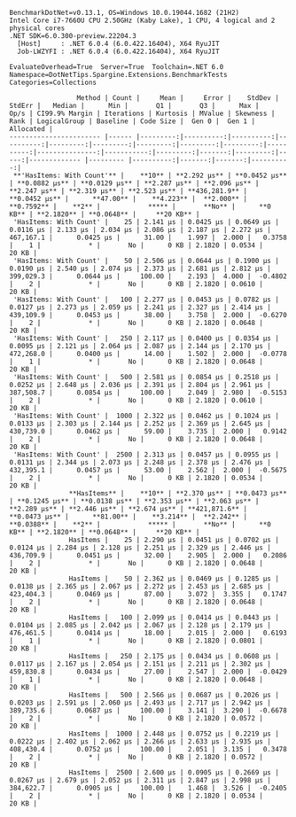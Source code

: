 
    BenchmarkDotNet=v0.13.1, OS=Windows 10.0.19044.1682 (21H2)
    Intel Core i7-7660U CPU 2.50GHz (Kaby Lake), 1 CPU, 4 logical and 2 physical cores
    .NET SDK=6.0.300-preview.22204.3
      [Host]     : .NET 6.0.4 (6.0.422.16404), X64 RyuJIT
      Job-LWZYFI : .NET 6.0.4 (6.0.422.16404), X64 RyuJIT

    EvaluateOverhead=True  Server=True  Toolchain=.NET 6.0  
    Namespace=DotNetTips.Spargine.Extensions.BenchmarkTests  Categories=Collections  

                     Method | Count |     Mean |     Error |    StdDev |    StdErr |   Median |      Min |       Q1 |       Q3 |      Max |      Op/s | CI99.9% Margin | Iterations | Kurtosis | MValue | Skewness | Rank | LogicalGroup | Baseline | Code Size |  Gen 0 |  Gen 1 | Allocated |
    ----------------------- |------ |---------:|----------:|----------:|----------:|---------:|---------:|---------:|---------:|---------:|----------:|---------------:|-----------:|---------:|-------:|---------:|-----:|------------- |--------- |----------:|-------:|-------:|----------:|
     **'HasItems: With Count'** |    **10** | **2.292 μs** | **0.0452 μs** | **0.0882 μs** | **0.0129 μs** | **2.287 μs** | **2.096 μs** | **2.247 μs** | **2.319 μs** | **2.523 μs** | **436,281.9** |      **0.0452 μs** |      **47.00** |    **4.223** |  **2.000** |   **0.7592** |    **2** |            ***** |       **No** |      **0 KB** | **2.1820** | **0.0648** |     **20 KB** |
     'HasItems: With Count' |    25 | 2.141 μs | 0.0425 μs | 0.0649 μs | 0.0116 μs | 2.133 μs | 2.034 μs | 2.086 μs | 2.187 μs | 2.272 μs | 467,167.1 |      0.0425 μs |      31.00 |    1.997 |  2.000 |   0.3758 |    1 |            * |       No |      0 KB | 2.1820 | 0.0534 |     20 KB |
     'HasItems: With Count' |    50 | 2.506 μs | 0.0644 μs | 0.1900 μs | 0.0190 μs | 2.540 μs | 2.074 μs | 2.373 μs | 2.681 μs | 2.812 μs | 399,029.3 |      0.0644 μs |     100.00 |    2.193 |  4.000 |  -0.4802 |    2 |            * |       No |      0 KB | 2.1820 | 0.0610 |     20 KB |
     'HasItems: With Count' |   100 | 2.277 μs | 0.0453 μs | 0.0782 μs | 0.0127 μs | 2.273 μs | 2.059 μs | 2.241 μs | 2.327 μs | 2.414 μs | 439,109.9 |      0.0453 μs |      38.00 |    3.758 |  2.000 |  -0.6270 |    2 |            * |       No |      0 KB | 2.1820 | 0.0648 |     20 KB |
     'HasItems: With Count' |   250 | 2.117 μs | 0.0400 μs | 0.0354 μs | 0.0095 μs | 2.121 μs | 2.064 μs | 2.087 μs | 2.144 μs | 2.170 μs | 472,268.0 |      0.0400 μs |      14.00 |    1.502 |  2.000 |  -0.0778 |    1 |            * |       No |      0 KB | 2.1820 | 0.0648 |     20 KB |
     'HasItems: With Count' |   500 | 2.581 μs | 0.0854 μs | 0.2518 μs | 0.0252 μs | 2.648 μs | 2.036 μs | 2.391 μs | 2.804 μs | 2.961 μs | 387,508.7 |      0.0854 μs |     100.00 |    2.049 |  2.980 |  -0.5153 |    2 |            * |       No |      0 KB | 2.1820 | 0.0610 |     20 KB |
     'HasItems: With Count' |  1000 | 2.322 μs | 0.0462 μs | 0.1024 μs | 0.0133 μs | 2.303 μs | 2.144 μs | 2.252 μs | 2.369 μs | 2.645 μs | 430,739.0 |      0.0462 μs |      59.00 |    3.735 |  2.000 |   0.9142 |    2 |            * |       No |      0 KB | 2.1820 | 0.0648 |     20 KB |
     'HasItems: With Count' |  2500 | 2.313 μs | 0.0457 μs | 0.0955 μs | 0.0131 μs | 2.344 μs | 2.073 μs | 2.248 μs | 2.378 μs | 2.476 μs | 432,395.1 |      0.0457 μs |      53.00 |    2.562 |  2.000 |  -0.5675 |    2 |            * |       No |      0 KB | 2.1820 | 0.0534 |     20 KB |
                   **HasItems** |    **10** | **2.370 μs** | **0.0473 μs** | **0.1245 μs** | **0.0138 μs** | **2.353 μs** | **2.063 μs** | **2.289 μs** | **2.446 μs** | **2.674 μs** | **421,871.6** |      **0.0473 μs** |      **81.00** |    **3.214** |  **2.242** |   **0.0388** |    **2** |            ***** |       **No** |      **0 KB** | **2.1820** | **0.0648** |     **20 KB** |
                   HasItems |    25 | 2.290 μs | 0.0451 μs | 0.0702 μs | 0.0124 μs | 2.284 μs | 2.128 μs | 2.251 μs | 2.329 μs | 2.446 μs | 436,709.9 |      0.0451 μs |      32.00 |    2.905 |  2.000 |   0.2086 |    2 |            * |       No |      0 KB | 2.1820 | 0.0648 |     20 KB |
                   HasItems |    50 | 2.362 μs | 0.0469 μs | 0.1285 μs | 0.0138 μs | 2.365 μs | 2.067 μs | 2.272 μs | 2.453 μs | 2.685 μs | 423,404.3 |      0.0469 μs |      87.00 |    3.072 |  3.355 |   0.1747 |    2 |            * |       No |      0 KB | 2.1820 | 0.0648 |     20 KB |
                   HasItems |   100 | 2.099 μs | 0.0414 μs | 0.0443 μs | 0.0104 μs | 2.085 μs | 2.042 μs | 2.067 μs | 2.128 μs | 2.179 μs | 476,461.5 |      0.0414 μs |      18.00 |    2.015 |  2.000 |   0.6193 |    1 |            * |       No |      0 KB | 2.1820 | 0.0801 |     20 KB |
                   HasItems |   250 | 2.175 μs | 0.0434 μs | 0.0608 μs | 0.0117 μs | 2.167 μs | 2.054 μs | 2.151 μs | 2.211 μs | 2.302 μs | 459,830.8 |      0.0434 μs |      27.00 |    2.547 |  2.000 |  -0.0429 |    1 |            * |       No |      0 KB | 2.1820 | 0.0648 |     20 KB |
                   HasItems |   500 | 2.566 μs | 0.0687 μs | 0.2026 μs | 0.0203 μs | 2.591 μs | 2.060 μs | 2.493 μs | 2.717 μs | 2.942 μs | 389,735.6 |      0.0687 μs |     100.00 |    3.141 |  3.290 |  -0.6678 |    2 |            * |       No |      0 KB | 2.1820 | 0.0572 |     20 KB |
                   HasItems |  1000 | 2.448 μs | 0.0752 μs | 0.2219 μs | 0.0222 μs | 2.402 μs | 2.062 μs | 2.266 μs | 2.633 μs | 2.935 μs | 408,430.4 |      0.0752 μs |     100.00 |    2.051 |  3.135 |   0.3478 |    2 |            * |       No |      0 KB | 2.1820 | 0.0572 |     20 KB |
                   HasItems |  2500 | 2.600 μs | 0.0905 μs | 0.2669 μs | 0.0267 μs | 2.679 μs | 2.052 μs | 2.311 μs | 2.847 μs | 2.998 μs | 384,622.7 |      0.0905 μs |     100.00 |    1.468 |  3.526 |  -0.2405 |    2 |            * |       No |      0 KB | 2.1820 | 0.0534 |     20 KB |
